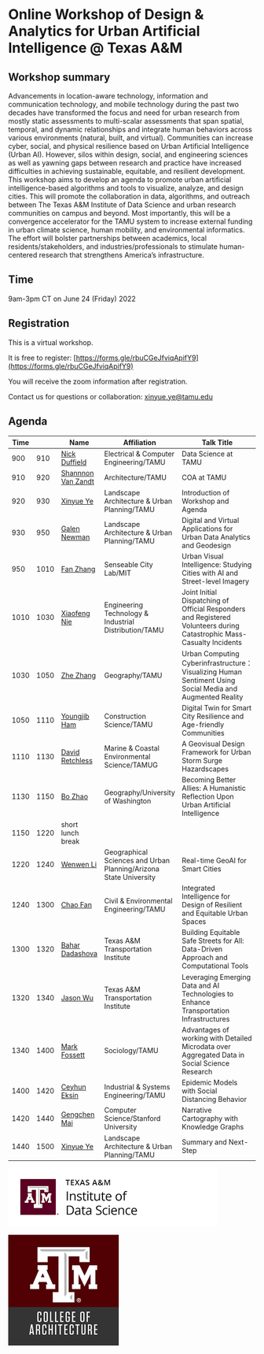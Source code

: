 # Online Workshop of Design & Analytics for Urban Artificial Intelligence @ Texas A&M

## Workshop summary
Advancements in location-aware technology, information and communication technology, and mobile technology during the past two decades have transformed the focus and need for urban research from mostly static assessments to multi-scalar assessments that span spatial, temporal, and dynamic relationships and integrate human behaviors across various environments (natural, built, and virtual). Communities can increase cyber, social, and physical resilience based on Urban Artificial Intelligence (Urban AI). However, silos within design, social, and engineering sciences as well as yawning gaps between research and practice have increased difficulties in achieving sustainable, equitable, and resilient development. This workshop aims to develop an agenda to promote urban artificial intelligence-based algorithms and tools to visualize, analyze, and design cities. This will promote the collaboration in data, algorithms, and outreach between The Texas A&M Institute of Data Science and urban research communities on campus and beyond. Most importantly, this will be a convergence accelerator for the TAMU system to increase external funding in urban climate science, human mobility, and environmental informatics. The effort will bolster partnerships between academics, local residents/stakeholders, and industries/professionals to stimulate human-centered research that strengthens America’s infrastructure.

## Time
9am-3pm CT on June 24 (Friday) 2022

## Registration 

This is a virtual workshop. 

It is free to register: [https://forms.gle/rbuCGeJfviqApifY9](https://forms.gle/rbuCGeJfviqApifY9)

You will receive the zoom information after registration.

Contact us for questions or collaboration: xinyue.ye@tamu.edu

## Agenda

| Time |      | Name               | Affiliation                                           | Talk Title                                                                                                             |
| ---- | ---- | ------------------ | ----------------------------------------------------- | ---------------------------------------------------------------------------------------------------------------------- |
| 900  | 910  | [Nick Duffield](https://engineering.tamu.edu/electrical/profiles/duffield-nick.html)      | Electrical & Computer Engineering/TAMU                | Data Science at TAMU                                                                                                   |
| 910  | 920  | [Shannnon Van Zandt](https://www.arch.tamu.edu/staff/shannon-s-van-zandt-aicp/) | Architecture/TAMU                                     | COA at TAMU                                                                                                            |
| 920  | 930  | [Xinyue Ye](https://www.arch.tamu.edu/staff/xinyue-ye/)          | Landscape Architecture & Urban Planning/TAMU        | Introduction of Workshop and Agenda                                                                                    |
| 930  | 950  | [Galen Newman](https://www.arch.tamu.edu/staff/galen-d-newman/)       | Landscape Architecture & Urban Planning/TAMU        | Digital and Virtual Applications for Urban Data Analytics and Geodesign                                                |
| 950  | 1010 | [Fan Zhang](https://scholar.google.com/citations?user=dc1TzLoAAAAJ)          | Senseable City Lab/MIT                                                   | Urban Visual Intelligence: Studying Cities with AI and Street-level Imagery                                            |
| 1010 | 1030 | [Xiaofeng Nie](https://engineering.tamu.edu/etid/profiles/nie-xiaofeng.html)       | Engineering Technology & Industrial Distribution/TAMU | Joint Initial Dispatching of Official Responders and Registered Volunteers during Catastrophic Mass-Casualty Incidents |
| 1030 | 1050 | [Zhe Zhang](https://www.cidigis.com/)          | Geography/TAMU                                        | Urban Computing Cyberinfrastructure：Visualizing Human Sentiment Using Social Media and Augmented Reality                                                                                    |
| 1050 | 1110 | [Youngjib Ham](https://www.hamresearchgroup.com/)       | Construction Science/TAMU                             | Digital Twin for Smart City Resilience and Age-friendly Communities                                                    |
| 1110 | 1130 | [David Retchless](https://www.tamug.edu/mars/faculty-bios/DavidRetchless.html)    | Marine & Coastal Environmental Science/TAMUG        | A Geovisual Design Framework for Urban Storm Surge Hazardscapes                                                        |
| 1130 | 1150 | [Bo Zhao](https://hgis.uw.edu/)            | Geography/University of Washington                             | Becoming Better Allies: A Humanistic Reflection Upon Urban Artificial Intelligence                                     |
| 1150 | 1220 | short lunch break  |                                                       |                                                                                                                        |
| 1220 | 1240 | [Wenwen Li](http://cici.lab.asu.edu/)          | Geographical Sciences and Urban Planning/Arizona State University                    | Real-time GeoAI for Smart Cities                                                                                       |
| 1240 | 1300  | [Chao Fan](https://fanchaolab.com/)           | Civil & Environmental Engineering/TAMU              | Integrated Intelligence for Design of Resilient and Equitable Urban Spaces                                             |
| 1300  | 1320  | [Bahar Dadashova](https://tti.tamu.edu/people/resume/?pid=6475)    | Texas A&M Transportation Institute                    | Building Equitable Safe Streets for All: Data-Driven Approach and Computational Tools                                  |
| 1320  | 1340  | [Jason Wu](https://tti.tamu.edu/people/resume/?pid=7919)           | Texas A&M Transportation Institute                    | Leveraging Emerging Data and AI Technologies to Enhance Transportation Infrastructures                                 |
| 1340  | 1400  | [Mark Fossett](https://liberalarts.tamu.edu/sociology/profile/mark-fossett/)       | Sociology/TAMU                                        | Advantages of working with Detailed Microdata over Aggregated Data in Social Science Research                                                                     |
| 1400  | 1420  | [Ceyhun Eksin](https://engineering.tamu.edu/industrial/profiles/eksin-ceyhun.html)       | Industrial & Systems Engineering/TAMU                                      | Epidemic Models with Social Distancing Behavior                                                                          |
| 1420  | 1440  | [Gengchen Mai](https://gengchenmai.github.io/)      | Computer Science/Stanford University                                      | Narrative Cartography with Knowledge Graphs                                                                            |
| 1440  | 1500  | [Xinyue Ye](https://www.arch.tamu.edu/staff/xinyue-ye/)          | Landscape Architecture & Urban Planning/TAMU        | Summary and Next-Step                                                                                                  |               


![[the logo of The Texas A&M Institute of Data Science](https://tamids.tamu.edu/)](tamuids.png "tamuids")

![[the logo of The College of Architecture of TAMU](https://arch.tamu.edu/)](tamuarch.png "tamuarch")

